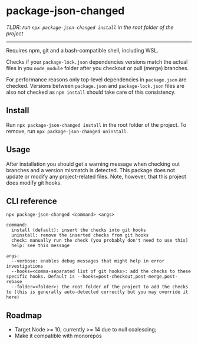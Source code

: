# package-json-changed

_TLDR: run `npx package-json-changed install` in the root folder of the project_

---------------------------------------------------------

Requires npm, git and a bash-compatible shell, including WSL.

Checks if your `package-lock.json` dependencies versions match the actual files in you `node_module` folder after you checkout or pull (merge) branches.

For performance reasons only top-level dependencies in `package.json` are checked. Versions between `package.json` and `package-lock.json` files are also not checked as `npm install` should take care of this consistency.

## Install

Run `npx package-json-changed install` in the root folder of the project. To remove, run `npx package-json-changed uninstall`.

## Usage

After installation you should get a warning message when checking out branches and a version mismatch is detected. This package does not update or modify any project-related files. Note, however, that this project does modify git hooks.

## CLI reference

```
npx package-json-changed <command> <args>

command:
  install (default): insert the checks into git hooks
  uninstall: remove the inserted checks from git hooks
  check: manually run the check (you probably don't need to use this)
  help: see this message

args:
  --verbose: enables debug messages that might help in error investigations
  --hooks=<comma-separated list of git hooks>: add the checks to these specific hooks. Default is --hooks=post-checkout,post-merge,post-rebase
  --folder=<folder>: the root folder of the project to add the checks to (this is generally auto-detected correctly but you may override it here)
  ```

## Roadmap

- Target Node >= 10; currently >= 14 due to null coalescing;
- Make it compatible with monorepos
